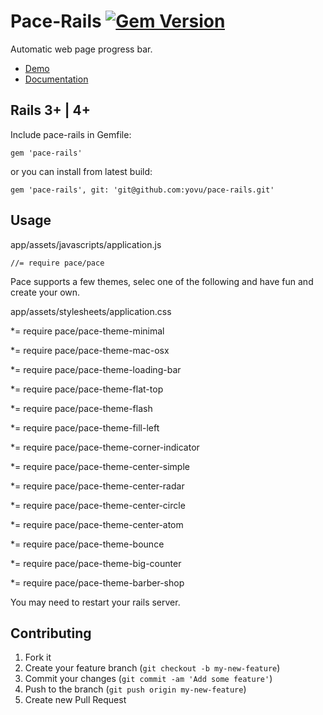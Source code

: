 # Pace-Rails [![Gem Version](https://badge.fury.io/rb/pace-rails.png)](http://badge.fury.io/rb/pace-rails)

Automatic web page progress bar.

-	[Demo](http://github.hubspot.com/pace/docs/welcome/)
-	[Documentation](http://github.hubspot.com/pace/)

## Rails 3+ | 4+

Include pace-rails in Gemfile:

    gem 'pace-rails'

or you can install from latest build:

    gem 'pace-rails', git: 'git@github.com:yovu/pace-rails.git'

## Usage

app/assets/javascripts/application.js

	//= require pace/pace

Pace supports a few themes, selec one of the following and have fun and create your own.

app/assets/stylesheets/application.css

  *= require pace/pace-theme-minimal

  *= require pace/pace-theme-mac-osx

  *= require pace/pace-theme-loading-bar

  *= require pace/pace-theme-flat-top

  *= require pace/pace-theme-flash

  *= require pace/pace-theme-fill-left

  *= require pace/pace-theme-corner-indicator

  *= require pace/pace-theme-center-simple

  *= require pace/pace-theme-center-radar

  *= require pace/pace-theme-center-circle

  *= require pace/pace-theme-center-atom

  *= require pace/pace-theme-bounce

  *= require pace/pace-theme-big-counter

  *= require pace/pace-theme-barber-shop

You may need to restart your rails server.

## Contributing

1. Fork it
2. Create your feature branch (`git checkout -b my-new-feature`)
3. Commit your changes (`git commit -am 'Add some feature'`)
4. Push to the branch (`git push origin my-new-feature`)
5. Create new Pull Request
